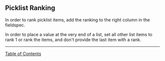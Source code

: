 ## Picklist Ranking

In order to rank picklist items, add the ranking to the right column in the fieldspec.

In order to place a value at the very end of a list, set all other list items to rank 1 or rank the items, and don't provide the last item with a rank.

***
[Table of Contents](../README.md)